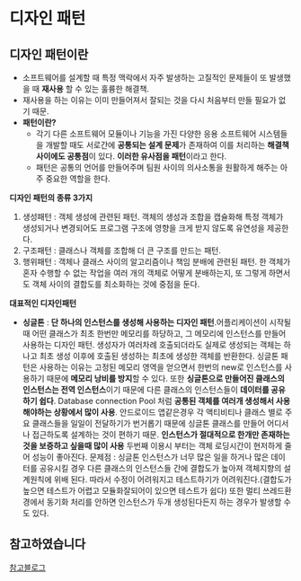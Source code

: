 # 디자인 패턴

## 디자인 패턴이란
* 소프트웨어를 설계할 때 특정 맥락에서 자주 발생하는 고질적인 문제들이 또 발생했을 때 **재사용** 할 수 있는 훌륭한 해결책.
* 재사용을 하는 이유는 이미 만들어져서 잘되는 것을 다시 처음부터 만들 필요가 없기 때문.
* **패턴이란?**
    - 각기 다른 소프트웨어 모듈이나 기능을 가진 다양한 응용 소프트웨어 시스템들을 개발할 때도 서로간에 **공통되는 설계 문제**가 존재하여 이를 처리하는 **해결책 사이에도 공통점**이 있다. **이러한 유사점을 패턴**이라고 한다.
    - 패턴은 공통의 언어를 만들어주며 팀원 사이의 의사소통을 원활하게 해주는 아주 중요한 역할을 한다.

**디자인 패턴의 종류 3가지**
1. 생성패턴 : 객체 생성에 관련된 패턴. 객체의 생성과 조합을 캡슐화해 특정 객체가 생성되거나 	변경되어도 프로그램 구조에 영향을 크게 받지 않도록 유연성을 제공한다.
2. 구조패턴 : 클래스나 객체를 조합해 더 큰 구조를 만드는 패턴.
3. 행위패턴 : 객체나 클래스 사이의 알고리즘이나 책임 분배에 관련된 패턴. 한 객체가 혼자 수행할 수 없는 작업을 여러 개의 객체로 어떻게 분배하는지, 또 그렇게 하면서도 객체 사이의 결합도를 최소화하는 것에 중점을 둔다.

**대표적인 디자인패턴**
* **싱글톤** : **단 하나의 인스턴스를 생성해 사용하는 디자인 패턴**.어플리케이션이 시작될때 어떤 클래스가 최초 한번만 메모리를 하당하고, 그 메모리에 인스턴스를 만들어 사용하는 디자인 패턴. 생성자가 여러차례 호출되더라도 실제로 생성되는 객체는 하나고 최초 생성 이후에 호출된 생성하는 최초에 생성한 객체를 반환한다. 
 싱글톤 패턴은 사용하는 이유는 고정된 메모리 영역을 얻으면서 한번의 new로 인스턴스를 사용하기 때문에 **메모리 낭비를 방지**할 수 있다. 또한 **싱글톤으로 만들어진 클래스의 인스턴스는 전역 인스턴스**이기 때문에 다른 클래스의 인스턴스들이 **데이터를 공유하기 쉽다**. Database connection Pool 처럼 **공통된 객체를 여러개 생성해서 사용해야하는 상황에서 많이 사용**. 안드로이드 앱같은경우 각 액티비티나 클래스 별로 주요 클래스들을 일일이 전달하기가 번거롭기 때문에 싱글톤 클래스를 만들어 어디서나 접근하도록 설계하는 것이 편하기 때문.
 **인스턴스가 절대적으로 한개만 존재하는것을 보증하고 싶을때 많이 사용**
 두번째 이용시 부터는 객체 로딩시간이 현저하게 줄어 성능이 좋아진다.
문제점 : 싱글톤 인스턴스가 너무 많은 일을 하거나 많은 데이터를 공유시킬 경우 다른 클래스의 인스턴스들 간에 결합도가 높아져 객체지향의 설계원칙에 위배 된다. 따라서 수정이 어려워지고 테스트하기가 어려워진다.(결합도가 높으면 테스트가 어렵고 모듈화잘되어이 있으면 테스트가 쉽다) 또한 멀티 쓰레드환경에서 동기화 처리를 안하면 인스턴스가 두개 생성된다든지 하는 경우가 발생할 수도 있다. 
 

## 참고하였습니다
[참고블로그](https://gmlwjd9405.github.io/2018/07/06/design-pattern.html)